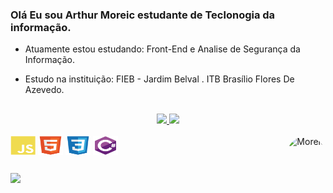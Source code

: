 ### Olá Eu sou Arthur Moreic estudante de Teclonogia da informação.

- Atuamente estou estudando: Front-End e Analise de Segurança da Informação.

- Estudo na instituição: FIEB - Jardim Belval . ITB Brasílio Flores De Azevedo.

##

<div align="center">
  
  <a href="https://github.com/ArthurMoreic">
    <img height="180em" src="https://github-readme-stats.vercel.app/api?username=ArthurMoreic&show_icons=true&theme=codeSTACKr&include_all_commits=true&count_private=true"/>
    <img height="180em" src="https://github-readme-stats.vercel.app/api/top-langs/?username=ArthurMoreic&layout=compact&langs_count=7&theme=codeSTACKr"/>
  </a>  
  
</div>
  
<div style="display: inline_block"><br>
  
  <img align="center" alt="Moreic-Js" height="30" width="40" src="https://raw.githubusercontent.com/devicons/devicon/master/icons/javascript/javascript-plain.svg">
  
  <img align="center" alt="Moreic-HTML" height="30" width="40" src="https://raw.githubusercontent.com/devicons/devicon/master/icons/html5/html5-original.svg">
  
  <img align="center" alt="Moreic-CSS" height="30" width="40" src="https://raw.githubusercontent.com/devicons/devicon/master/icons/css3/css3-original.svg">
  
  <img align="center" alt="Moreic-Csharp" height="30" width="40" src="https://raw.githubusercontent.com/devicons/devicon/master/icons/csharp/csharp-original.svg">
  
  <img align="right" alt="Moreic" height="150" style="border-radius:50px;" src="https://cdn.discordapp.com/attachments/925106884380352515/942511145128960100/2db1bef3d42c1d6e724edf21cd55f677.jpg">
  
</div>
  
  ##
  
   <a href = "mailto:moreicdasilvaT7@gmail.com"><img src="https://img.shields.io/badge/-Gmail-%23333?style=for-the-badge&logo=gmail&logoColor=white" target="_blank"></a>
